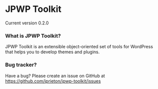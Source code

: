 # JPWP Toolkit
Current version 0.2.0

### What is JPWP Toolkit?
JPWP Toolkit is an extensible object-oriented set of tools for WordPress that helps you to develop themes and plugins.

### Bug tracker?
Have a bug? Please create an issue on GitHub at https://github.com/jprieton/jpwp-toolkit/issues